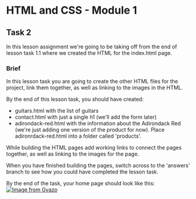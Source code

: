 # HTML and CSS - Module 1

## Task 2

In this lesson assignment we're going to be taking off from the end of lesson task 1.1 where we created the HTML for the index.html page.

### Brief

In this lesson task you are going to create the other HTML files for the project, link them together, as well as linking to the images in the HTML.

By the end of this lesson task, you should have created:
- guitars.html with the list of guitars
- contact.html with just a single h1 (we'll add the form later)
- adirondack-red.html with the information about the Adirondack Red (we're just adding one version of the product for now). Place adironrdack-red.html into a folder called 'products'.

While building the HTML pages add working links to connect the pages together, as well as linking to the images for the page.

When you have finished building the pages, switch across to the 'answers' branch to see how you could have completed the lesson task.

By the end of the task, your home page should look like this: 
[![Image from Gyazo](https://i.gyazo.com/90747444e4ded266571a93d4cbe8194d.gif)](https://gyazo.com/90747444e4ded266571a93d4cbe8194d)
